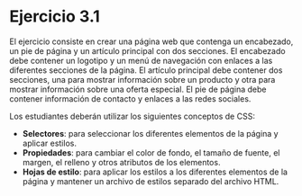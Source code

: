 # Ejercicio 3.1

El ejercicio consiste en crear una página web que contenga un encabezado, un pie de página y un artículo principal con dos secciones. El encabezado debe contener un logotipo y un menú de navegación con enlaces a las diferentes secciones de la página. El artículo principal debe contener dos secciones, una para mostrar información sobre un producto y otra para mostrar información sobre una oferta especial. El pie de página debe contener información de contacto y enlaces a las redes sociales.

Los estudiantes deberán utilizar los siguientes conceptos de CSS:

- **Selectores**: para seleccionar los diferentes elementos de la página y aplicar estilos.
- **Propiedades**: para cambiar el color de fondo, el tamaño de fuente, el margen, el relleno y otros atributos de los elementos.
- **Hojas de estilo**: para aplicar los estilos a los diferentes elementos de la página y mantener un archivo de estilos separado del archivo HTML.

